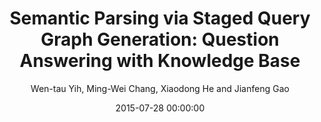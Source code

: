 ---
title: "Semantic Parsing via Staged Query Graph Generation: Question Answering with Knowledge Base"
collection: publications
permalink: /publication/2015-07-28-0054
date: 2015-07-28 00:00:00
author: 'Wen-tau Yih, Ming-Wei Chang, Xiaodong He and Jianfeng Gao'
venue: 'ACL-IJCNLP-2015'
---